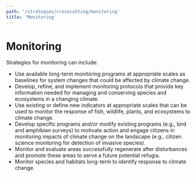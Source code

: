 ```yaml
---
path: '/strategies/crosscutting/monitoring'
title: 'Monitoring'
---
```


# Monitoring

Strategies for monitoring can include:

- Use available long-term monitoring programs at appropriate scales as baselines for system changes that could be affected by climate change.
- Develop, refine, and implement monitoring protocols that provide key information needed for managing and conserving species and ecosystems in a changing climate.
- Use existing or define new indicators at appropriate scales that can be used to monitor the response of fish, wildlife, plants, and ecosystems to climate change.
- Develop specific programs and/or modify existing programs (e.g., bird and amphibian surveys) to motivate action and engage citizens in monitoring impacts of climate change on the landscape (e.g., citizen science monitoring for detection of invasive species).
- Monitor and evaluate areas successfully regenerate after disturbances and promote these areas to serve a future potential refugia.
- Monitor species and habitats long-term to identify response to climate change.
